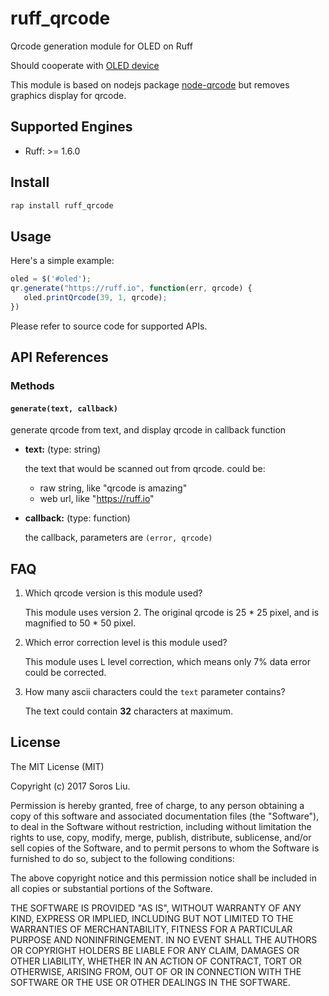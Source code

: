 # ruff_qrcode

Qrcode generation module for OLED on Ruff

Should cooperate with [OLED device](https://rap.ruff.io/raps/ssd1306)

This module is based on nodejs package [node-qrcode](https://github.com/soldair/node-qrcode) but removes graphics display for qrcode.

## Supported Engines

* Ruff: >= 1.6.0

## Install

```sh
rap install ruff_qrcode
```

## Usage

Here's a simple example:

```js
oled = $('#oled');
qr.generate("https://ruff.io", function(err, qrcode) {
   oled.printQrcode(39, 1, qrcode);
})
```

Please refer to source code for supported APIs.

## API References

### Methods

#### `generate(text, callback)`

generate qrcode from text, and display qrcode in callback function

- **text:** (type: string)

    the text that would be scanned out from qrcode.
    could be: 
    - raw string, like "qrcode is amazing"
    - web url, like "https://ruff.io"
    
- **callback:** (type: function)
    
    the callback, parameters are `(error, qrcode)`
    
## FAQ

1. Which qrcode version is this module used?

    This module uses version 2. The original qrcode is 25 * 25 pixel, and is magnified to 50 * 50 pixel.
   
2. Which error correction level is this module used?

    This module uses L level correction, which means only 7% data error could be corrected.
    
3. How many ascii characters could the `text` parameter contains?
    
    The text could contain **32** characters at maximum.
    
## License

The MIT License (MIT)

Copyright (c) 2017 Soros Liu.

Permission is hereby granted, free of charge, to any person obtaining a copy of this software and associated documentation files (the "Software"), to deal in the Software without restriction, including without limitation the rights to use, copy, modify, merge, publish, distribute, sublicense, and/or sell copies of the Software, and to permit persons to whom the Software is furnished to do so, subject to the following conditions:

The above copyright notice and this permission notice shall be included in all copies or substantial portions of the Software.

THE SOFTWARE IS PROVIDED "AS IS", WITHOUT WARRANTY OF ANY KIND, EXPRESS OR IMPLIED, INCLUDING BUT NOT LIMITED TO THE WARRANTIES OF MERCHANTABILITY, FITNESS FOR A PARTICULAR PURPOSE AND NONINFRINGEMENT. IN NO EVENT SHALL THE AUTHORS OR COPYRIGHT HOLDERS BE LIABLE FOR ANY CLAIM, DAMAGES OR OTHER LIABILITY, WHETHER IN AN ACTION OF CONTRACT, TORT OR OTHERWISE, ARISING FROM, OUT OF OR IN CONNECTION WITH THE SOFTWARE OR THE USE OR OTHER DEALINGS IN THE SOFTWARE.

